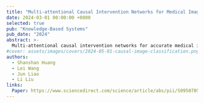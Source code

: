 ```yaml
---
title: "Multi-attentional Causal Intervention Networks for Medical Image Diagnosis"
date: 2024-03-01 00:00:00 +0800
selected: true
pub: "Knowledge-Based Systems"
pub_date: "2024"
abstract: >-
  Multi-attentional causal intervention networks for accurate medical image diagnosis.
#cover: assets/images/covers/2024-05-01-causal-image-classification.png
authors:
  - Shanshan Huang
  - Lei Wang
  - Jun Liao
  - Li Liu
links:
  Paper: https://www.sciencedirect.com/science/article/abs/pii/S0950705124006270
---
```



